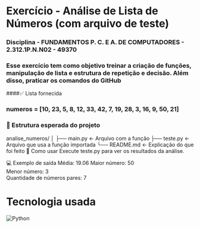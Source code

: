 # Exercício - Análise de Lista de Números (com arquivo de teste)
### Disciplina - FUNDAMENTOS P. C. E A. DE COMPUTADORES - 2.312.1P.N.N02 - 49370
### Esse exercício tem como objetivo treinar a criação de funções, manipulação de lista e estrutura de repetição e decisão. Além disso, praticar os comandos do GitHub

####✅ Lista fornecida
### numeros = [10, 23, 5, 8, 12, 33, 42, 7, 19, 28, 3, 16, 9, 50, 21]
### 📁 Estrutura esperada do projeto
analise_numeros/
│
├── main.py        ← Arquivo com a função
├── teste.py       ← Arquivo que usa a função importada
└── README.md      ← Explicação do que foi feito
🚀 Como usar
Execute teste.py para ver os resultados da análise.

💻 Exemplo de saída
Média: 19.06 
Maior número: 50  
Menor número: 3  
Quantidade de números pares: 7


# Tecnologia usada

![Python](https://img.shields.io/badge/Python-3776AB?style=for-the-badge&logo=python&logoColor=white)
